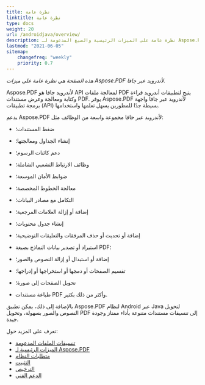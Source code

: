 ```yaml
---
title: نظرة عامة
linktitle: نظرة عامة
type: docs
weight: 20
url: /androidjava/overview/
description: نظرة عامة على الميزات الرئيسية والصيغ المدعومة لـ Aspose.PDF لأندرويد عبر جافا، دليل التثبيت والترخيص لمكتبة جافا.
lastmod: "2021-06-05"
sitemap:
    changefreq: "weekly"
    priority: 0.7
---
```


_هذه الصفحة هي نظرة عامة على ميزات Aspose.PDF لأندرويد عبر جافا._

Aspose.PDF لأندرويد جافا هو API لمعالجة ملفات PDF يتيح لتطبيقات أندرويد قراءة وكتابة ومعالجة وعرض مستندات PDF. يوفر Aspose.PDF لأندرويد عبر جافا واجهة برمجة تطبيقات (API) بسيطة جدًا للمطورين يسهل تعلمها واستخدامها.

يدعم Aspose.PDF لأندرويد عبر جافا مجموعة واسعة من الوظائف مثل:

- ضغط المستندات؛
- إنشاء الجداول ومعالجتها؛
- دعم كائنات الرسوم؛
- وظائف الارتباط التشعبي الشاملة؛
- ضوابط الأمان الموسعة؛
- معالجة الخطوط المخصصة؛
- التكامل مع مصادر البيانات؛
- إضافة أو إزالة العلامات المرجعية؛
- إنشاء جدول محتويات؛

- إضافة أو تحديث أو حذف المرفقات والتعليقات التوضيحية؛
- استيراد أو تصدير بيانات النماذج بصيغة PDF؛
- إضافة أو استبدال أو إزالة النصوص والصور؛
- تقسيم الصفحات أو دمجها أو استخراجها أو إدراجها؛
- تحويل الصفحات إلى صورة؛
- طباعة مستندات PDF وأكثر من ذلك بكثير.

بالإضافة إلى ذلك، يمكن تطبيق Aspose.PDF لنظام Android عبر Java لتحويل النصوص والصور بسهولة، وتحويل PDF إلى تنسيقات مستندات متنوعة بأداء ممتاز وجودة جيدة.

تعرف على المزيد حول:

- [تنسيقات الملفات المدعومة](/pdf/androidjava/supported-file-formats/)
- [الميزات الرئيسية لـ Aspose.PDF](/pdf/androidjava/key-features/)
- [متطلبات النظام](/pdf/androidjava/system-requirements/)
- [التثبيت](/pdf/androidjava/installation/)
- [الترخيص](/pdf/androidjava/licensing/)
- [الدعم الفني](/pdf/androidjava/technical-support/)